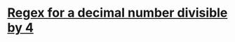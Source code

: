 # [Regex for a decimal number divisible by 4](https://www.codewars.com/kata/5bf6bd7a3efceeda4700011f)